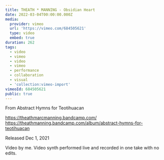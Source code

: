 ```yaml
---
title: THEATH * MANNING - Obsidian Heart
date: 2022-03-04T00:00:00.000Z
media:
  provider: vimeo
  url: 'https://vimeo.com/684505621'
  type: video
  embed: true
duration: 262
tags:
  - video
  - vimeo
  - video
  - vimeo
  - performance
  - collaboration
  - visual
  - 'collection:vimeo-import'
vimeoId: 684505621
public: true
---
```

From Abstract Hymns for Teotihuacan

https://theathmarcmanning.bandcamp.com/
https://theathmanning.bandcamp.com/album/abstract-hymns-for-teotihuacan

Released Dec 1, 2021

Video by me. Video synth performed live and recorded in one take with no edits.

<!-- Vimeo video: THEATH * MANNING - Obsidian Heart -->
<!-- Duration: 4:22 -->
<!-- Created: 2022-03-04 -->

<ClientOnly>
  <WorkbookViewer />
</ClientOnly>

<script setup>
import WorkbookViewer from "../../.vitepress/theme/components/workbook/WorkbookViewer.vue";
</script>
